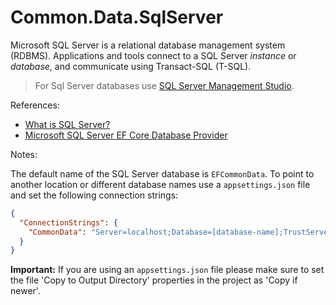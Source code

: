 # Common.Data.SqlServer
Microsoft SQL Server is a relational database management system (RDBMS). Applications and tools connect to a SQL Server _instance_ or _database_, and communicate using Transact-SQL (T-SQL).

> For Sql Server databases use [SQL Server Management Studio](https://learn.microsoft.com/en-us/sql/ssms/download-sql-server-management-studio-ssms).

References:
- [What is SQL Server?](https://learn.microsoft.com/en-us/sql/sql-server/what-is-sql-server)
- [Microsoft SQL Server EF Core Database Provider](https://learn.microsoft.com/en-us/ef/core/providers/sql-server)

Notes:

The default name of the SQL Server database is `EFCommonData`. To point to another location or different database names use a `appsettings.json` file and set the following connection strings:
~~~json
{
  "ConnectionStrings": {
    "CommonData": "Server=localhost;Database=[database-name];TrustServerCertificate=true;MultipleActiveResultSets=true;Integrated Security=SSPI;"
  }
}
~~~
**Important:** If you are using an `appsettings.json` file please make sure to set the file 'Copy to Output Directory' properties in the project as 'Copy if newer'.